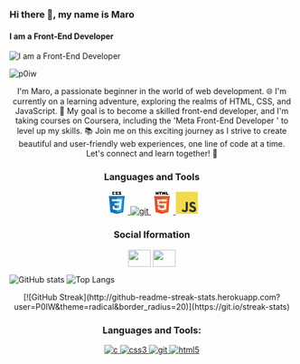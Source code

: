 ### Hi there 👋, my name is Maro
#### I am a Front-End Developer
![I am a Front-End Developer](https://i.pinimg.com/originals/62/d4/33/62d433ee626ab093a14e6638eae655ec.jpg) 
<p align="left"> <img src="https://komarev.com/ghpvc/?username=p0iw&label=Profile%20views&color=0e75b6&style=flat" alt="p0iw" /> </p>

<p align = "center">
I'm Maro, a passionate beginner in the world of web development. 🌐 I'm currently on a learning adventure, exploring the realms of HTML, CSS, and JavaScript. 🚀 My goal is to become a skilled front-end developer, and I'm taking courses on Coursera, including the 'Meta Front-End Developer ' to level up my skills. 📚 Join me on this exciting journey as I strive to create beautiful and user-friendly web experiences, one line of code at a time. Let's connect and learn together! 🤝
</p>




<h3 align="center">Languages and Tools</h3>
<p align="center"> <a href="https://www.w3schools.com/css/" target="_blank" rel="noreferrer"> <img src="https://raw.githubusercontent.com/devicons/devicon/master/icons/css3/css3-original-wordmark.svg" alt="css3" width="40" height="40"/> </a> <a href="https://git-scm.com/" target="_blank" rel="noreferrer"> <img src="https://www.vectorlogo.zone/logos/git-scm/git-scm-icon.svg" alt="git" width="40" height="40"/> </a> <a href="https://www.w3.org/html/" target="_blank" rel="noreferrer"> <img src="https://raw.githubusercontent.com/devicons/devicon/master/icons/html5/html5-original-wordmark.svg" alt="html5" width="40" height="40"/> </a> <a href="https://developer.mozilla.org/en-US/docs/Web/JavaScript" target="_blank" rel="noreferrer"> <img src="https://raw.githubusercontent.com/devicons/devicon/master/icons/javascript/javascript-original.svg" alt="javascript" width="40" height="40"/> </a> </p>



<h3 align="center">Social Iformation</h3>
<p align="center">
<a href="https://twitter.com/path_etic0" target="blank"><img align="center" src="https://cdn.jsdelivr.net/npm/simple-icons@3.0.1/icons/twitter.svg" alt="" height="30" width="40" /></a>
<a href="https://codepen.io/P0IW" target="blank"><img align="center" src="https://cdn.jsdelivr.net/npm/simple-icons@3.0.1/icons/codepen.svg" alt="" height="30" width="40" /></a>
</p>



![GitHub stats](https://github-readme-stats.vercel.app/api?username=P0IW&theme=radical&show_icons=true)  ![Top Langs](https://github-readme-stats.vercel.app/api/top-langs/?username=P0IW&layout=compact&theme=radical)
<div style="text-align:center">
  [![GitHub Streak](http://github-readme-streak-stats.herokuapp.com?user=P0IW&theme=radical&border_radius=20)](https://git.io/streak-stats)
</div>

<h3 align="center">Languages and Tools:</h3>
<p align="center"> <a href="https://www.cprogramming.com/" target="_blank"> <img src="https://devicons.github.io/devicon/devicon.git/icons/c/c-original.svg" alt="c" width="40" height="40"/> </a> <a href="https://www.w3schools.com/css/" target="_blank"> <img src="https://devicons.github.io/devicon/devicon.git/icons/css3/css3-original-wordmark.svg" alt="css3" width="40" height="40"/> </a> <a href="https://git-scm.com/" target="_blank"> <img src="https://www.vectorlogo.zone/logos/git-scm/git-scm-icon.svg" alt="git" width="40" height="40"/> </a> <a href="https://www.w3.org/html/" target="_blank"> <img src="https://devicons.github.io/devicon/devicon.git/icons/html5/html5-original-wordmark.svg" alt="html5" width="40" height="40"/> </a></p>




